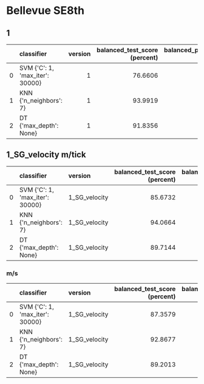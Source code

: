 # Bellevue SE8th

## 1

|     | classifier                      | version | balanced_test_score (percent) | balanced_pooled_test_score (percent) | time (s) |
| --: | :------------------------------ | ------: | ----------------------------: | -----------------------------------: | -------: |
|   0 | SVM {'C': 1, 'max_iter': 30000} |       1 |                       76.6606 |                              91.1231 |  82.2881 |
|   1 | KNN {'n_neighbors': 7}          |       1 |                       93.9919 |                              97.9703 | 0.339768 |
|   2 | DT {'max_depth': None}          |       1 |                       91.8356 |                              95.1947 | 0.771302 |

## 1_SG_velocity m/tick

|     | classifier                      | version       | balanced_test_score (percent) | balanced_pooled_test_score (percent) | time (s) |
| --: | :------------------------------ | :------------ | ----------------------------: | -----------------------------------: | -------: |
|   0 | SVM {'C': 1, 'max_iter': 30000} | 1_SG_velocity |                       85.6732 |                              97.2815 |  61.1282 |
|   1 | KNN {'n_neighbors': 7}          | 1_SG_velocity |                       94.0664 |                              98.0486 | 0.347544 |
|   2 | DT {'max_depth': None}          | 1_SG_velocity |                       89.7144 |                              94.3875 |  1.27647 |

### m/s

|     | classifier                      | version       | balanced_test_score (percent) | balanced_pooled_test_score (percent) | time (s) |
| --: | :------------------------------ | :------------ | ----------------------------: | -----------------------------------: | -------: |
|   0 | SVM {'C': 1, 'max_iter': 30000} | 1_SG_velocity |                       87.3579 |                              97.2084 |  60.8504 |
|   1 | KNN {'n_neighbors': 7}          | 1_SG_velocity |                       92.8677 |                              97.8838 | 0.361149 |
|   2 | DT {'max_depth': None}          | 1_SG_velocity |                       89.2013 |                              94.7971 |   1.3093 |
